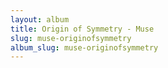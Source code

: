 ```yaml
---
layout: album
title: Origin of Symmetry - Muse
slug: muse-originofsymmetry
album_slug: muse-originofsymmetry
---
```

